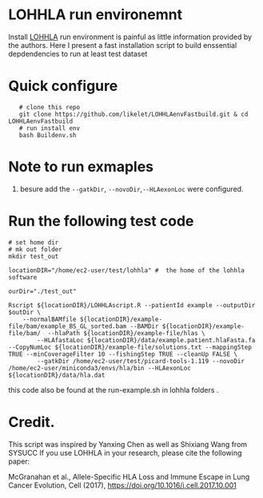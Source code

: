 # LOHHLA run environemnt 

Install [LOHHLA](https://github.com/mskcc/lohhla) run environment is painful as little information provided by the authors. Here I present a fast installation script to build enssential depdendencies to run at least test dataset 

# Quick configure 
```shell
   # clone this repo
   git clone https://github.com/likelet/LOHHLAenvFastbuild.git & cd LOHHLAenvFastbuild
   # run install env 
   bash Buildenv.sh

```


# Note to run exmaples 

1. besure add the `--gatkDir`, `--novoDir`,`--HLAexonLoc` were configured. 

# Run the following test code 

```shell 
# set home dir 
# mk out folder 
mkdir test_out

locationDIR="/home/ec2-user/test/lohhla" #  the home of the lohhla software

ourDir="./test_out"

Rscript ${locationDIR}/LOHHLAscript.R --patientId example --outputDir $outDir \
	--normalBAMfile ${locationDIR}/example-file/bam/example_BS_GL_sorted.bam --BAMDir ${locationDIR}/example-file/bam/  --hlaPath ${locationDIR}/example-file/hlas \
        --HLAfastaLoc ${locationDIR}/data/example.patient.hlaFasta.fa --CopyNumLoc ${locationDIR}/example-file/solutions.txt --mappingStep TRUE --minCoverageFilter 10 --fishingStep TRUE --cleanUp FALSE \
        --gatkDir /home/ec2-user/test/picard-tools-1.119 --novoDir /home/ec2-user/miniconda3/envs/hla/bin --HLAexonLoc ${locationDIR}/data/hla.dat
```
this code also be found at the run-example.sh in lohhla folders .
# Credit. 
This script was inspired by Yanxing Chen as well as Shixiang Wang from SYSUCC
If you use LOHHLA in your research, please cite the following paper:

McGranahan et al., Allele-Specific HLA Loss and Immune Escape in Lung Cancer Evolution, Cell (2017), https://doi.org/10.1016/j.cell.2017.10.001


